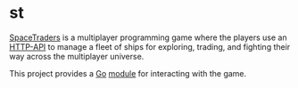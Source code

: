 # st

[SpaceTraders](https://spacetraders.io/) is a multiplayer programming game
where the players use an
[HTTP-API](https://spacetraders.stoplight.io/docs/spacetraders) to manage a
fleet of ships for exploring, trading, and fighting their way across the
multiplayer universe.

This project provides a [Go](https://go.dev/) [module](https://go.dev/ref/mod) for interacting with the game.
